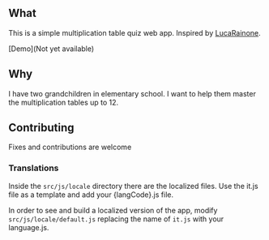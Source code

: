 ## What
This is a simple multiplication table quiz web app. Inspired by
[LucaRainone](https://github.com/LucaRainone/multiplication-tables-webapp).

[Demo](Not yet available)

## Why
I have two grandchildren in elementary school. I want to help them master the
multiplication tables up to 12.

## Contributing

Fixes and contributions are welcome

### Translations

Inside the `src/js/locale` directory there are the localized files. Use
the it.js file as a template and add your {langCode}.js file.

In order to see and build a localized version of the app, modify 
`src/js/locale/default.js` replacing the name of `it.js` with your
language.js.

